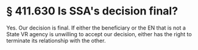 # § 411.630   Is SSA's decision final?

Yes. Our decision is final. If either the beneficiary or the EN that is not a State VR agency is unwilling to accept our decision, either has the right to terminate its relationship with the other.




